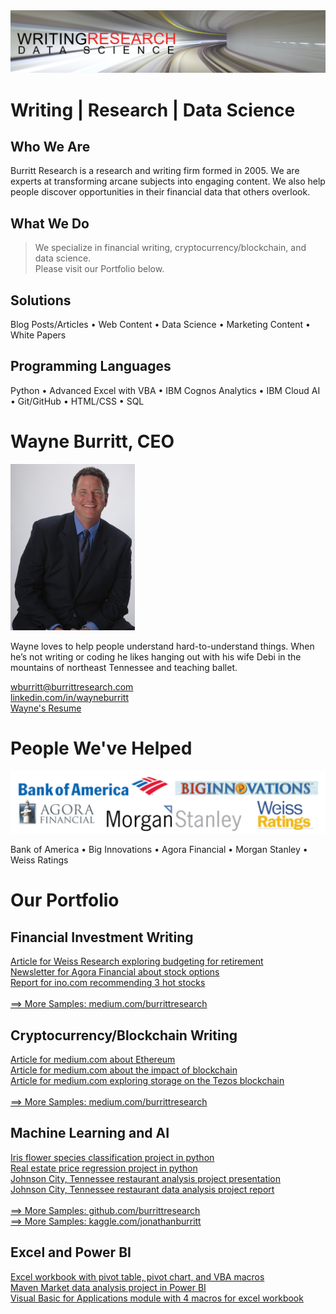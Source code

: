 <img src="github-cover-ds.png">

# Writing | Research | Data Science

## Who We Are

Burritt Research is a research and writing firm formed in 2005. We are experts at transforming arcane subjects into engaging content. We also help people discover opportunities in their financial data that others overlook.

## What We Do

> We specialize in financial writing, cryptocurrency/blockchain, and data science.<br>
> Please visit our Portfolio below.<br>

## Solutions

Blog Posts/Articles • Web Content • Data Science • Marketing Content • White Papers<br>

## Programming Languages

Python • Advanced Excel with VBA • IBM Cognos Analytics • IBM Cloud AI • Git/GitHub • HTML/CSS • SQL<br>

# Wayne Burritt, CEO<br>

<img src="wayne-burritt-pic.jpg">

Wayne loves to help people understand hard-to-understand things. When he’s not writing or coding he likes hanging out with his wife Debi in the mountains of northeast Tennessee and teaching ballet.<br>

[wburritt@burrittresearch.com](mailto:wburritt@burrittresearch.com?subject=Info)<br>
[linkedin.com/in/wayneburritt](https://www.linkedin.com/in/wayneburritt 'Wayne Burritt LinkedIn')<br>
[Wayne's Resume](https://burrittresearch.com/j-wayne-burritt-resume.pdf "Wayne's Resume")<br>

# People We've Helped<br>

<img src="github-clients.png">

Bank of America • Big Innovations • Agora Financial • Morgan Stanley • Weiss Ratings<br>

# Our Portfolio<br>

## Financial Investment Writing

[Article for Weiss Research exploring budgeting for retirement](https://burrittresearch.com/wayne-burritt-article-money-and-markets.pdf 'Article for Weiss Research exploring budgeting for retirement')<br>
[Newsletter for Agora Financial about stock options](https://burrittresearch.com/wayne-burritt-newsletter-agora-emo2.pdf 'Newsletter for Agora Financial about stock options')<br>
[Report for ino.com recommending 3 hot stocks](https://burrittresearch.com/wayne-burritt-report-3-hot-stocks-ino.pdf 'Report for ino.com recommending 3 hot stocks')<br><br>
[==> More Samples: medium.com/burrittresearch](https://medium.com/burrittresearch 'Medium Burritt Research')<br>

## Cryptocurrency/Blockchain Writing

[Article for medium.com about Ethereum](https://burrittresearch.com/wayne-burritt-article-buy-ethereum-today-medium.pdf 'Article for medium.com about Ethereum')<br>
[Article for medium.com about the impact of blockchain](https://burrittresearch.com/wayne-burritt-article-blockchain-will-reshape-medium.pdf 'Article for medium.com about the impact of blockchain')<br>
[Article for medium.com exploring storage on the Tezos blockchain](https://burrittresearch.com/wayne-burritt-article-heres-why-tezos-medium.pdf 'Article for medium.com exploring storage on the Tezos blockchain')<br><br>
[==> More Samples: medium.com/burrittresearch](https://medium.com/burrittresearch 'Medium Burritt Research')<br>

## Machine Learning and AI

[Iris flower species classification project in python](https://github.com/burrittresearch/iris-flower-classification-in-python 'Iris Flower Classification in Python')<br>
[Real estate price regression project in python](https://www.kaggle.com/code/jonathanburritt/kaggle-competition-predict-house-prices 'Kaggle real estate data analysis project in python')<br>
[Johnson City, Tennessee restaurant analysis project presentation](https://burrittresearch.com/wayne-burritt-restaurants-jc-presentation.pdf 'Johnson City, Tennessee restaurant analysis project presentation')<br>
[Johnson City, Tennessee restaurant data analysis project report](https://burrittresearch.com/wayne-burritt-restaurants-jc-report.pdf 'Johnson City, Tennessee restaurant data analysis project report')<br><br>
[==> More Samples: github.com/burrittresearch](https://github.com/burrittresearch 'GitHub Burritt Research')<br>
[==> More Samples: kaggle.com/jonathanburritt](https://www.kaggle.com/jonathanburritt 'Kaggle Jonathan Burritt')<br>


## Excel and Power BI

[Excel workbook with pivot table, pivot chart, and VBA macros](https://burrittresearch.com/wayne-burritt-excel-pivot-table-with-vba.pdf 'Excel workbook with pivot table, pivot chart, and VBA macros')<br>
[Maven Market data analysis project in Power BI](https://burrittresearch.com/wayne-burritt-power-bi-maven-market.pdf 'Maven Market data analysis project in Power BI')<br>
[Visual Basic for Applications module with 4 macros for excel workbook](https://burrittresearch.com/wayne-burritt-excel-vba-macros.pdf 'Visual Basic for Applications module with 4 macros for excel workbook')<br><br>


